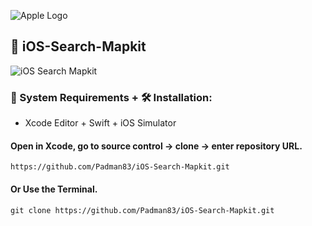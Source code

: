![Apple Logo](https://user-images.githubusercontent.com/45048950/73131198-bca1e580-4041-11ea-8f8d-ebfd844f0e64.png) 

## 📱 iOS-Search-Mapkit

![iOS Search Mapkit](https://user-images.githubusercontent.com/45048950/75435546-24738500-598e-11ea-87c7-9fb884c6aec6.gif)

### 🧰 System Requirements + 🛠️ Installation:

* Xcode Editor + Swift + iOS Simulator

#### Open in Xcode, go to source control -> clone -> enter repository URL.

```
https://github.com/Padman83/iOS-Search-Mapkit.git
```
#### Or Use the Terminal.

```
git clone https://github.com/Padman83/iOS-Search-Mapkit.git
```
